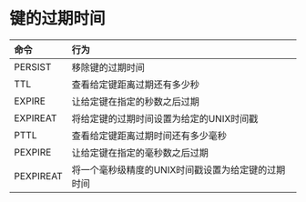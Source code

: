 # 键的过期时间

| 命令 | 行为 |
| :--- | :--- |
| PERSIST | 移除键的过期时间 |
| TTL | 查看给定键距离过期还有多少秒 |
| EXPIRE | 让给定键在指定的秒数之后过期 |
| EXPIREAT | 将给定键的过期时间设置为给定的UNIX时间戳 |
| PTTL | 查看给定键距离过期时间还有多少毫秒 |
| PEXPIRE | 让给定键在指定的毫秒数之后过期 |
| PEXPIREAT | 将一个毫秒级精度的UNIX时间戳设置为给定键的过期时间 |

